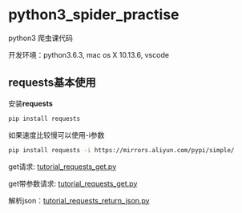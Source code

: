 # python3_spider_practise
python3 爬虫课代码

开发环境：python3.6.3, mac os X 10.13.6, vscode

## requests基本使用

安装**requests**

```bash
pip install requests
```

如果速度比较慢可以使用-i参数

```bash
pip install requests -i https://mirrors.aliyun.com/pypi/simple/
```

get请求: [tutorial_requests_get.py](https://github.com/Rockycai/python3_spider_practise/blob/master/tutorial_requests_get.py)

get带参数请求: [tutorial_requests_get.py](https://github.com/Rockycai/python3_spider_practise/blob/master/tutorial_requests_get.py)

解析json：[tutorial_requests_return_json.py](https://github.com/Rockycai/python3_spider_practise/blob/master/tutorial_requests_return_json.py)